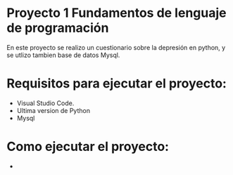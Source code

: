# Proyecto 1 Fundamentos de lenguaje de programación

En este proyecto se realizo un cuestionario sobre la depresión en python, y se utlizo tambien base de datos Mysql.

# Requisitos para ejecutar el proyecto:

* Visual Studio Code. 
* Ultima version de Python
* Mysql


# Como ejecutar el proyecto:

*